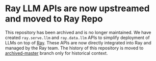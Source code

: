 # Ray LLM APIs are now upstreamed and moved to Ray Repo

This repository has been archived and is no longer maintained. We have created `ray.serve.llm` and `ray.data.llm` APIs to simplify deployment of LLMs on top of [Ray](https://docs.ray.io/en/latest/). These APIs are now directly integrated into Ray and managed by the Ray team. The history of this repository is moved to [archived-master](https://github.com/ray-project/ray-llm/tree/archived-master) branch only for historical context.
